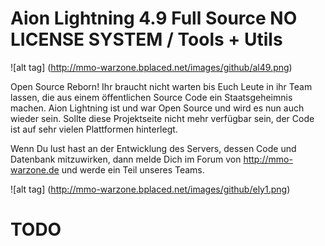 # Aion Lightning 4.9 Full Source NO LICENSE SYSTEM / Tools + Utils

![alt tag] (http://mmo-warzone.bplaced.net/images/github/al49.png)


Open Source Reborn! Ihr braucht nicht warten bis Euch Leute in ihr Team lassen, die aus einem öffentlichen Source Code ein Staatsgeheimnis machen. Aion Lightning ist und war Open Source und wird es nun auch wieder sein. Sollte diese Projektseite nicht mehr verfügbar sein, der Code ist auf sehr vielen Plattformen hinterlegt.

Wenn Du lust hast an der Entwicklung des Servers, dessen Code und Datenbank mitzuwirken, dann melde Dich im Forum von http://mmo-warzone.de und werde ein Teil unseres Teams.

![alt tag] (http://mmo-warzone.bplaced.net/images/github/ely1.png)


# TODO
